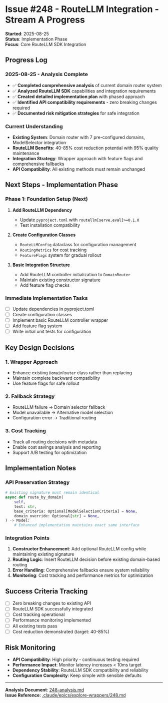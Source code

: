 # Issue #248 - RouteLLM Integration - Stream A Progress

**Started**: 2025-08-25  
**Status**: Implementation Phase  
**Focus**: Core RouteLLM SDK Integration

## Progress Log

### 2025-08-25 - Analysis Complete
- ✅ **Completed comprehensive analysis** of current domain router system
- ✅ **Analyzed RouteLLM SDK** capabilities and integration requirements
- ✅ **Created detailed implementation plan** with phased approach
- ✅ **Identified API compatibility requirements** - zero breaking changes required
- ✅ **Documented risk mitigation strategies** for safe integration

### Current Understanding
- **Existing System**: Domain router with 7 pre-configured domains, ModelSelector integration
- **RouteLLM Benefits**: 40-85% cost reduction potential with 95% quality maintenance
- **Integration Strategy**: Wrapper approach with feature flags and comprehensive fallbacks
- **API Compatibility**: All existing methods must remain unchanged

## Next Steps - Implementation Phase

### Phase 1: Foundation Setup (Next)
1. **Add RouteLLM Dependency**
   - Update `pyproject.toml` with `routellm[serve,eval]>=0.1.0`
   - Test installation compatibility

2. **Create Configuration Classes**
   - `RouteLLMConfig` dataclass for configuration management
   - `RoutingMetrics` for cost tracking
   - `FeatureFlags` system for gradual rollout

3. **Basic Integration Structure**
   - Add RouteLLM controller initialization to `DomainRouter`
   - Maintain existing constructor signature
   - Add feature flag checks

### Immediate Implementation Tasks
- [ ] Update dependencies in pyproject.toml
- [ ] Create configuration classes
- [ ] Implement basic RouteLLM controller wrapper
- [ ] Add feature flag system
- [ ] Write initial unit tests for configuration

## Key Design Decisions

### 1. Wrapper Approach
- Enhance existing `DomainRouter` class rather than replacing
- Maintain complete backward compatibility
- Use feature flags for safe rollout

### 2. Fallback Strategy
- RouteLLM failure -> Domain selector fallback
- Model unavailable -> Alternative model selection
- Configuration error -> Traditional routing

### 3. Cost Tracking
- Track all routing decisions with metadata
- Enable cost savings analysis and reporting
- Support A/B testing for optimization

## Implementation Notes

### API Preservation Strategy
```python
# Existing signature must remain identical
async def route_by_domain(
    self,
    text: str,
    base_criteria: Optional[ModelSelectionCriteria] = None,
    domain_override: Optional[str] = None,
) -> Model:
    # Enhanced implementation maintains exact same interface
```

### Integration Points
1. **Constructor Enhancement**: Add optional RouteLLM config while maintaining existing signature
2. **Routing Logic**: Insert RouteLLM decision before existing domain-based routing
3. **Error Handling**: Comprehensive fallbacks ensure system reliability
4. **Monitoring**: Cost tracking and performance metrics for optimization

## Success Criteria Tracking
- [ ] Zero breaking changes to existing API
- [ ] RouteLLM SDK successfully integrated
- [ ] Cost tracking operational
- [ ] Performance monitoring implemented
- [ ] All existing tests pass
- [ ] Cost reduction demonstrated (target: 40-85%)

## Risk Monitoring
- **API Compatibility**: High priority - continuous testing required
- **Performance Impact**: Monitor latency increases < 10ms target
- **Dependency Stability**: RouteLLM SDK compatibility and reliability
- **Configuration Complexity**: Keep simple with sensible defaults

---

**Analysis Document**: [248-analysis.md](../248-analysis.md)  
**Issue Reference**: [.claude/epics/explore-wrappers/248.md](../248.md)